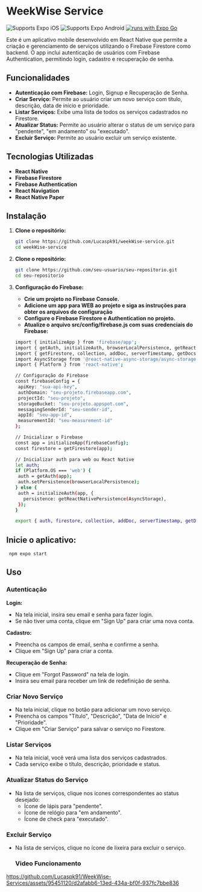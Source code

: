# WeekWise Service

![Supports Expo iOS](https://img.shields.io/badge/iOS-4630EB.svg?style=flat-square&logo=APPLE&labelColor=999999&logoColor=fff)
![Supports Expo Android](https://img.shields.io/badge/Android-4630EB.svg?style=flat-square&logo=ANDROID&labelColor=A4C639&logoColor=fff)
[![runs with Expo Go](https://img.shields.io/badge/Runs%20with%20Expo%20Go-4630EB.svg?style=flat-square&logo=EXPO&labelColor=f3f3f3&logoColor=000)](https://expo.dev/client)

Este é um aplicativo mobile desenvolvido em React Native que permite a criação e gerenciamento de serviços utilizando o Firebase Firestore como backend. O app inclui autenticação de usuários com Firebase Authentication, permitindo login, cadastro e recuperação de senha.

## Funcionalidades

- **Autenticação com Firebase:** Login, Signup e Recuperação de Senha.
- **Criar Serviço:** Permite ao usuário criar um novo serviço com título, descrição, data de início e prioridade.
- **Listar Serviços:** Exibe uma lista de todos os serviços cadastrados no Firestore.
- **Atualizar Status:** Permite ao usuário alterar o status de um serviço para "pendente", "em andamento" ou "executado".
- **Excluir Serviço:** Permite ao usuário excluir um serviço existente.

## Tecnologias Utilizadas

- **React Native**
- **Firebase Firestore**
- **Firebase Authentication**
- **React Navigation**
- **React Native Paper**

## Instalação

1. **Clone o repositório:**
   ```bash
   git clone https://github.com/Lucaspk91/weekWise-service.git
   cd weekWise-service
   ```

2. **Clone o repositório:**
    ```bash
    git clone https://github.com/seu-usuario/seu-repositorio.git
    cd seu-repositorio
    ```

3. **Configuração do Firebase:**

    - **Crie um projeto no Firebase Console.**
    - **Adicione um app para WEB ao projeto e siga as instruções para obter os arquivos de configuração**
    - **Configure o Firebase Firestore e Authentication no projeto.**
    - **Atualize o arquivo src/config/firebase.js com suas credenciais do Firebase:**
  
    ```bash
   import { initializeApp } from 'firebase/app';
   import { getAuth, initializeAuth, browserLocalPersistence, getReactNativePersistence } from 'firebase/auth';
   import { getFirestore, collection, addDoc, serverTimestamp, getDocs, deleteDoc, updateDoc, doc } from 'firebase/firestore';
   import AsyncStorage from '@react-native-async-storage/async-storage';
   import { Platform } from 'react-native';
   
   // Configuração do Firebase
   const firebaseConfig = {
     apiKey: "sua-api-key",
     authDomain: "seu-projeto.firebaseapp.com",
     projectId: "seu-projeto",
     storageBucket: "seu-projeto.appspot.com",
     messagingSenderId: "seu-sender-id",
     appId: "seu-app-id",
     measurementId: "seu-measurement-id"
   };
   
   // Inicializar o Firebase
   const app = initializeApp(firebaseConfig);
   const firestore = getFirestore(app);
   
   // Inicializar auth para web ou React Native
   let auth;
   if (Platform.OS === 'web') {
     auth = getAuth(app);
     auth.setPersistence(browserLocalPersistence);
   } else {
     auth = initializeAuth(app, {
       persistence: getReactNativePersistence(AsyncStorage),
     });
   }
   
   export { auth, firestore, collection, addDoc, serverTimestamp, getDocs, deleteDoc, updateDoc, doc }; // Exporte todas as funções necessárias

    ```

  ## Inicie o aplicativo:
     
     npm expo start
     

   ## Uso

### Autenticação

**Login:**

- Na tela inicial, insira seu email e senha para fazer login.
- Se não tiver uma conta, clique em "Sign Up" para criar uma nova conta.

**Cadastro:**

- Preencha os campos de email, senha e confirme a senha.
- Clique em "Sign Up" para criar a conta.

**Recuperação de Senha:**

- Clique em "Forgot Password" na tela de login.
- Insira seu email para receber um link de redefinição de senha.

### Criar Novo Serviço

- Na tela inicial, clique no botão para adicionar um novo serviço.
- Preencha os campos "Título", "Descrição", "Data de Início" e "Prioridade".
- Clique em "Criar Serviço" para salvar o serviço no Firestore.

### Listar Serviços

- Na tela inicial, você verá uma lista dos serviços cadastrados.
- Cada serviço exibe o título, descrição, prioridade e status.

### Atualizar Status do Serviço

- Na lista de serviços, clique nos ícones correspondentes ao status desejado:
  - Ícone de lápis para "pendente".
  - Ícone de relógio para "em andamento".
  - Ícone de check para "executado".

### Excluir Serviço

- Na lista de serviços, clique no ícone de lixeira para excluir o serviço.

  ### Video Funcionamento

  

https://github.com/Lucaspk91/WeekWise-Services/assets/95451120/d2afabb6-13ed-434a-bf0f-937fc7bbe836


